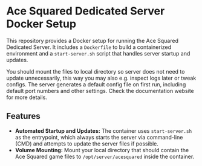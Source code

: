 # Ace Squared Dedicated Server Docker Setup

This repository provides a Docker setup for running the Ace Squared Dedicated Server. It includes a `Dockerfile` to build a containerized environment and a `start-server.sh` script that handles server startup and updates.

You should mount the files to local directory so server does not need to update unnecessarily, this way you may also e.g. inspect logs later or tweak configs. The server generates a default config file on first run, including default port numbers and other settings. Check the documentation website for more details.

## Features
- **Automated Startup and Updates:** The container uses `start-server.sh` as the entrypoint, which always starts the server via command-line (CMD) and attempts to update the server files if possible.
- **Volume Mounting:** Mount your local directory that should contain the Ace Squared game files to `/opt/server/acesquared` inside the container.